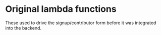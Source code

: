 # Original lambda functions

These used to drive the signup/contributor form before it was integrated into the backend.
